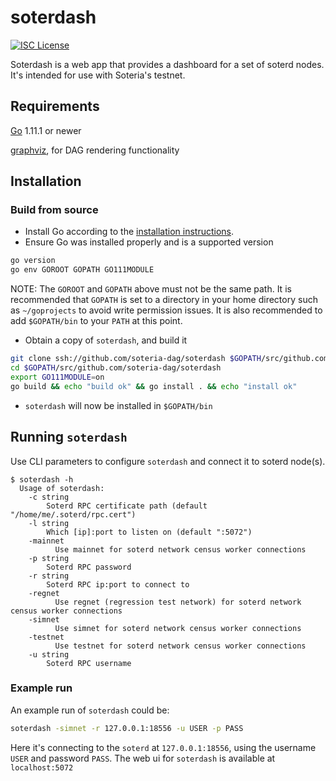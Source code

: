 soterdash
===

[![ISC License](http://img.shields.io/badge/license-ISC-blue.svg)](http://copyfree.org)

Soterdash is a web app that provides a dashboard for a set of soterd nodes. It's intended for use with Soteria's testnet.

## Requirements

[Go](http://golang.org) 1.11.1 or newer

[graphviz](http://graphviz.org/), for DAG rendering functionality

## Installation

### Build from source

* Install Go according to the [installation instructions](http://golang.org/doc/install).
* Ensure Go was installed properly and is a supported version

```bash
go version
go env GOROOT GOPATH GO111MODULE 
```

NOTE: The `GOROOT` and `GOPATH` above must not be the same path.  It is
recommended that `GOPATH` is set to a directory in your home directory such as
`~/goprojects` to avoid write permission issues.  It is also recommended to add
`$GOPATH/bin` to your `PATH` at this point.

* Obtain a copy of `soterdash`, and build it

```bash
git clone ssh://github.com/soteria-dag/soterdash $GOPATH/src/github.com/soteria-dag/soterdash
cd $GOPATH/src/github.com/soteria-dag/soterdash
export GO111MODULE=on
go build && echo "build ok" && go install . && echo "install ok"
```

* `soterdash` will now be installed in `$GOPATH/bin`

## Running `soterdash`

Use CLI parameters to configure `soterdash` and connect it to soterd node(s).

```
$ soterdash -h
  Usage of soterdash:
    -c string
      	Soterd RPC certificate path (default "/home/me/.soterd/rpc.cert")
    -l string
      	Which [ip]:port to listen on (default ":5072")
    -mainnet
          Use mainnet for soterd network census worker connections
    -p string
      	Soterd RPC password
    -r string
      	Soterd RPC ip:port to connect to
    -regnet
          Use regnet (regression test network) for soterd network census worker connections
    -simnet
          Use simnet for soterd network census worker connections
    -testnet
          Use testnet for soterd network census worker connections
    -u string
      	Soterd RPC username
```

### Example run

An example run of `soterdash` could be:

```bash
soterdash -simnet -r 127.0.0.1:18556 -u USER -p PASS
```

Here it's connecting to the `soterd` at `127.0.0.1:18556`, using the username `USER` and password `PASS`. The web ui for `soterdash` is available at `localhost:5072`